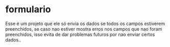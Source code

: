 # formulario

Esse é um projeto que ele só envia os dados se todos os campos estiverem preenchidos, se caso nao estiver mostra erros nos campos que nao foram preenchidos, isso evita de dar problemas futuros por nao enviar certos dados..
